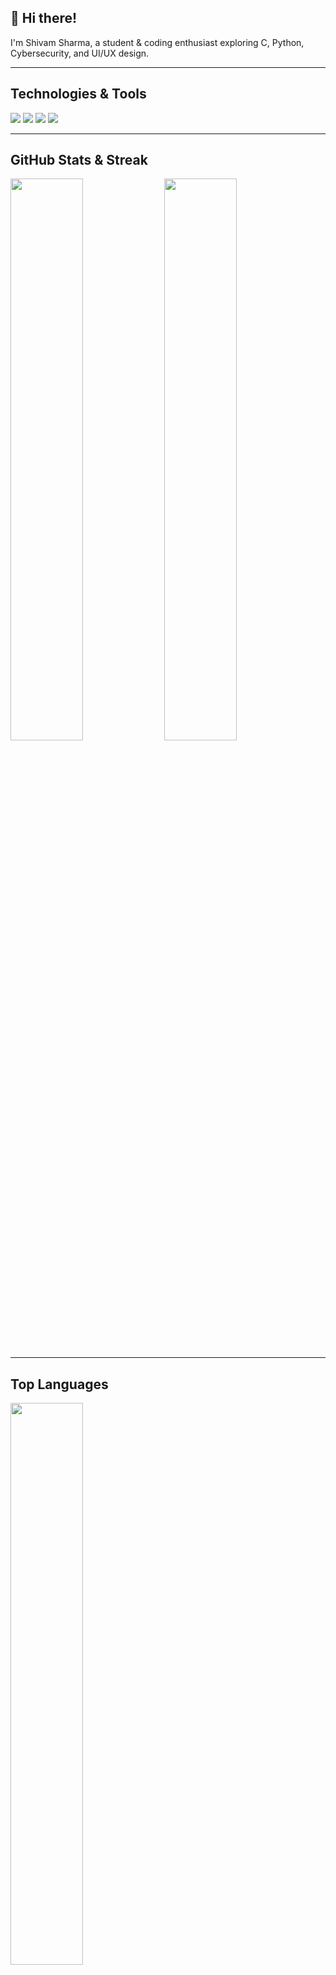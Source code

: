 ## 👋 Hi there!
I'm Shivam Sharma, a student & coding enthusiast exploring C, Python, Cybersecurity, and UI/UX design.

---

##  Technologies & Tools
<p>
  <img src="https://img.shields.io/badge/C-Programming-blue" />
  <img src="https://img.shields.io/badge/Python-yellow" />
  <img src="https://img.shields.io/badge/Git-black" />
  <a href="https://open.spotify.com/user/31ju6epscx7dqkzcisa6bqtnqh4q">
    <img src="https://img.shields.io/badge/Spotify-Listen-green?logo=spotify" />
  </a>
</p>

---

##  GitHub Stats & Streak
<p float="left">
  <img src="https://github-readme-stats.vercel.app/api?username=FallaApe&show_icons=true&theme=radical" width="48%" />
  <img src="https://github-readme-streak-stats.herokuapp.com/?user=FallaApe&theme=radical" width="48%" />
</p>

---

##  Top Languages
<p float="left">
  <img src="https://github-readme-stats.vercel.app/api/top-langs/?username=FallaApe&layout=compact&theme=radical" width="48%" />
</p>

---

## About Me
-  Coffee lover & night coder  
-  Love art, 3D modeling & animation  
- 🐱 Cat person  
-  Doing 100 Days of Code challenge

---

<!-- GIF at the bottom -->
<p align="center">
  <img src="https://media3.giphy.com/media/v1.Y2lkPTc5MGI3NjExb3BtdGJ5NGZseDI2aG1mZGxuY3MxcXBycXhjNHh3b2E3dWU4NDNiZSZlcD12MV9pbnRlcm5hbF9naWZfYnlfaWQmY3Q9Zw/AQRapWCgC7dThyVEYb/giphy.gif" width="500"/>
</p>

<p align="center">
  <em>Praise the Sun</em>
</p>
